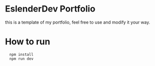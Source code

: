 # EslenderDev Portfolio

this is a template of my portfolio, feel free to use and modify it your way.

# How to run

```
  npm install
  npm run dev
```

